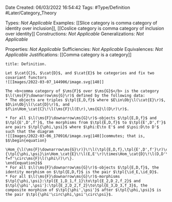 <div class="topSpace"></div>

Date Created: 06/03/2022 16:54:42
Tags: #Type/Definition #Later/Category_Theory

Types: <i>Not Applicable</i>
Examples: [[Slice category is comma category of identity over inclusion]], [[Coslice category is comma category of inclusion over identity]]
Constructions: <i>Not Applicable</i>
Generalizations: <i>Not Applicable</i>

Properties: <i>Not Applicable</i>
Sufficiencies: <i>Not Applicable</i>
Equivalences: <i>Not Applicable</i>
Justifications: [[Comma category is a category]]

``` ad-Definition
title: Definition.

Let $\cat{C}$, $\cat{D}$, and $\cat{E}$ be categories and fix two covariant functors
![[Images/2022-03-07_144906/image.svg|140]]

The <b>comma category of $\ms{F}$ over $\ms{G}$</b> is the category $\l(\ms{F}\downarrow\ms{G}\r)$ defined by the following data:
* The objects are triples $\tpl{E,D,f}$ where $E\in\Obj\l(\cat{E}\r)$, $D\in\Obj\l(\cat{D}\r)$, and $f\in\Hom_\cat{C}\!\l(\ms{F}\l(E\r),\ms{G}\l(D\r)\r)$.

* For all $\l(\ms{F}\downarrow\ms{G}\r)$-objects $\tpl{E,D,f}$ and $\tpl{E',D',f'}$, the morphisms from $\tpl{E,D,f}$ to $\tpl{E',D',f'}$ are pairs $\tpl{\phi,\psi}$ where $\phi:E\to E'$ and $\psi:D\to D'$ such that the diagram
![[Images/2022-03-06_170916/image.svg|140]]commutes; that is,
$$\begin{equation}
    \Hom_{\l(\ms{F}\downarrow\ms{G}\r)}\!\l(\tpl{E,D,f},\tpl{E',D',f'}\r)\coloneqq\l\{\tpl{\phi,\psi}\in\Hom_\cat{E}\!\l(E,E'\r)\times\Hom_\cat{D}\!\l(D,D'\r)\st\ms{G}\l(\psi\r)\circ f=f'\circ\ms{F}\l(\phi\r)\r\}.
\end{equation}$$
* For all $\l(\ms{F}\downarrow\ms{G}\r)$-objects $\tpl{E,D,f}$, the identity morphism on $\tpl{E,D,f}$ is the pair $\tpl{\id_E,\id_D}$.
* For all $\l(\ms{F}\downarrow\ms{G}\r)$-morphisms $\tpl{\phi,\psi}:\tpl{E_1,D_1,f_1}\to\tpl{E_2,D_2,f_2}$ and $\tpl{\phi',\psi'}:\tpl{E_2,D_2,f_2}\to\tpl{E_3,D_3,f_3}$, the composite morphism of $\tpl{\phi',\psi'}$ after $\tpl{\phi,\psi}$ is the pair $\tpl{\phi'\circ\phi,\psi'\circ\psi}$.

```
